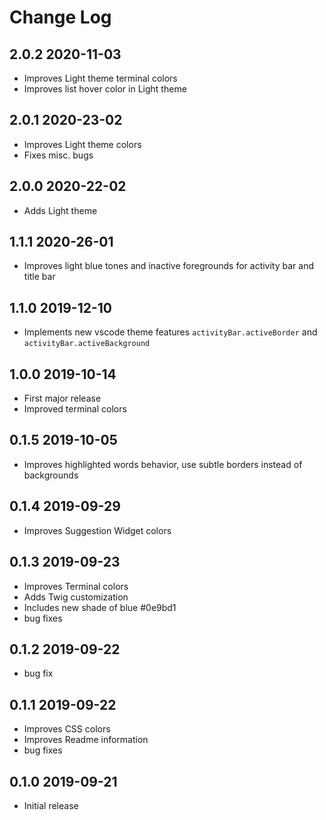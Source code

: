 # Change Log

## **2.0.2** 2020-11-03

- Improves Light theme terminal colors
- Improves list hover color in Light theme

## **2.0.1** 2020-23-02

- Improves Light theme colors
- Fixes misc. bugs

## **2.0.0** 2020-22-02

- Adds Light theme

## **1.1.1** 2020-26-01

- Improves light blue tones and inactive foregrounds for activity bar and title bar

## **1.1.0** 2019-12-10

- Implements new vscode theme features `activityBar.activeBorder` and `activityBar.activeBackground`

## **1.0.0** 2019-10-14

- First major release
- Improved terminal colors

## **0.1.5** 2019-10-05

- Improves highlighted words behavior, use subtle borders instead of backgrounds

## **0.1.4** 2019-09-29

- Improves Suggestion Widget colors

## **0.1.3** 2019-09-23

- Improves Terminal colors
- Adds Twig customization
- Includes new shade of blue #0e9bd1
- bug fixes

## **0.1.2** 2019-09-22

- bug fix

## **0.1.1** 2019-09-22

- Improves CSS colors
- Improves Readme information
- bug fixes

## **0.1.0** 2019-09-21

- Initial release
